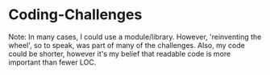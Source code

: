 # Coding-Challenges

Note: In many cases, I could use a module/library. However, 'reinventing the wheel', so to speak, was part of many of the challenges.
Also, my code could be shorter, however it's my belief that readable code is more important than fewer LOC. 
